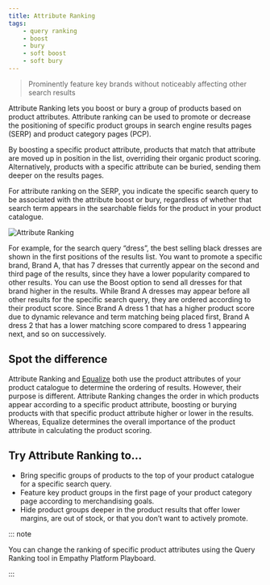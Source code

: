 ```yaml
---
title: Attribute Ranking
tags:
    - query ranking
    - boost
    - bury
    - soft boost
    - soft bury
---
```


> Prominently feature key brands without noticeably affecting other search results 

Attribute Ranking lets you boost or bury a group of products based on product attributes. Attribute ranking can be used to promote or decrease the positioning of specific product groups in search engine results pages (SERP) and product category pages (PCP).

By boosting a specific product attribute, products that match that attribute are moved up in position in the list, overriding their organic product scoring. Alternatively, products with a specific attribute can be buried, sending them deeper on the results pages.   

For attribute ranking on the SERP, you indicate the specific search query to be associated with the attribute boost or bury, regardless of whether that search term appears in the searchable fields for the product in your product catalogue.

![Attribute Ranking](~@assets/media/features/overview-attribute-ranking.gif) <br>

For example, for the search query “dress”, the best selling black dresses are shown in the first positions of the results list. You want to promote a specific brand, Brand A, that has 7 dresses that currently appear on the second and third page of the results, since they have a lower popularity compared to other results. You can use the Boost option to send all dresses for that brand higher in the results. While Brand A dresses may appear before all other results for the specific search query, they are ordered according to their product score. Since Brand A dress 1 that has a higher product score due to dynamic relevance and term matching being placed first, Brand A dress 2 that has a lower matching score compared to dress 1 appearing next, and so on successively.


## Spot the difference
Attribute Ranking and [Equalize](equalize-overview.com) both use the product attributes of your product catalogue to determine the ordering of results. However, their purpose is different. Attribute Ranking changes the order in which products appear according to a specific product attribute, boosting or burying products with that specific product attribute higher or lower in the results. Whereas, Equalize determines the overall importance of the product attribute in calculating the product scoring.


## Try Attribute Ranking to…
- Bring specific groups of products to the top of your product catalogue for a specific search query.
- Feature key product groups in the first page of your product category page according to merchandising goals.
- Hide product groups deeper in the product results that offer lower margins, are out of stock, or that you don’t want to actively promote.


::: note

You can change the ranking of specific product attributes using the Query Ranking tool in Empathy Platform Playboard. <!-- add link to how to when available -->

::: 